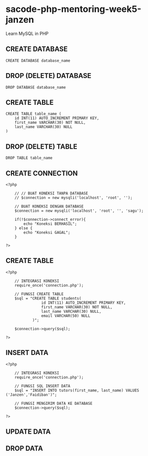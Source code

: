 # sacode-php-mentoring-week5-janzen
Learn MySQL in PHP


## CREATE DATABASE

	CREATE DATABASE database_name

## DROP (DELETE) DATABASE
	
	DROP DATABASE database_name

## CREATE TABLE

	CREATE TABLE table_name (
		id INT(11) AUTO_INCREMENT PRIMARY KEY,
	    first_name VARCHAR(30) NOT NULL,
	    last_name VARCHAR(30) NULL
	)

## DROP (DELETE) TABLE

	DROP TABLE table_name


## CREATE CONNECTION

	<?php 
	
		// // BUAT KONEKSI TANPA DATABASE
		// $connection = new mysqli('localhost', 'root', '');

		// BUAT KONEKSI DENGAN DATABASE
		$connection = new mysqli('localhost', 'root', '', 'sagu');

		if(!$connection->connect_error){
			echo "Koneksi BERHASIL";
		} else {
			echo "Koneksi GAGAL";
		}

	?>

## CREATE TABLE

	<?php 
	
		// INTEGRASI KONEKSI
		require_once('connection.php');

		// FUNGSI CREATE TABLE
		$sql = "CREATE TABLE students(
					id INT(11) AUTO_INCREMENT PRIMARY KEY,
					first_name VARCHAR(30) NOT NULL,
					last_name VARCHAR(30) NULL,
					email VARCHAR(50) NULL
				)";
				
		$connection->query($sql);

	?>

## INSERT DATA

	<?php 

		// INTEGRASI KONEKSI
		require_once('connection.php');

		// FUNGSI SQL INSERT DATA
		$sql = "INSERT INTO tutors(first_name, last_name) VALUES ('Janzen','Faidiban')";

		// FUNGSI MENGIRIM DATA KE DATABASE
		$connection->query($sql);

	?>

## UPDATE DATA

## DROP DATA